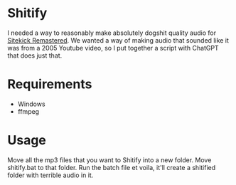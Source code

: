 # Shitify
I needed a way to reasonably make absolutely dogshit quality audio for [Sitekick Remastered](https://sitekickremastered.com/).  We wanted a way of making audio that sounded like it was from a 2005 Youtube video, so I put together a script with ChatGPT that does just that.

# Requirements
 - Windows
 - ffmpeg

# Usage
Move all the mp3 files that you want to Shitify into a new folder.  Move shitify.bat to that folder.  Run the batch file et voila, it'll create a shitified folder with terrible audio in it.